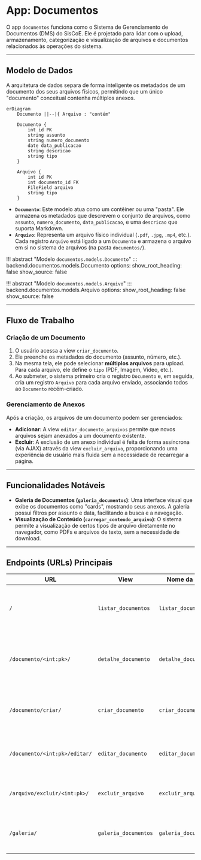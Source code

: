 # App: Documentos

O app `documentos` funciona como o Sistema de Gerenciamento de Documentos (DMS) do SisCoE. Ele é projetado para lidar com o upload, armazenamento, categorização e visualização de arquivos e documentos relacionados às operações do sistema.

---

## Modelo de Dados

A arquitetura de dados separa de forma inteligente os metadados de um documento dos seus arquivos físicos, permitindo que um único "documento" conceitual contenha múltiplos anexos.

```mermaid
erDiagram
    Documento ||--|{ Arquivo : "contém"

    Documento {
        int id PK
        string assunto
        string numero_documento
        date data_publicacao
        string descricao
        string tipo
    }

    Arquivo {
        int id PK
        int documento_id FK
        FileField arquivo
        string tipo
    }
```

-   **`Documento`**: Este modelo atua como um contêiner ou uma "pasta". Ele armazena os metadados que descrevem o conjunto de arquivos, como `assunto`, `numero_documento`, `data_publicacao`, e uma `descricao` que suporta Markdown.
-   **`Arquivo`**: Representa um arquivo físico individual (`.pdf`, `.jpg`, `.mp4`, etc.). Cada registro `Arquivo` está ligado a um `Documento` e armazena o arquivo em si no sistema de arquivos (na pasta `documentos/`).

!!! abstract "Modelo `documentos.models.Documento`"
    ::: backend.documentos.models.Documento
        options:
          show_root_heading: false
          show_source: false

!!! abstract "Modelo `documentos.models.Arquivo`"
    ::: backend.documentos.models.Arquivo
        options:
          show_root_heading: false
          show_source: false

---

## Fluxo de Trabalho

### Criação de um Documento
1.  O usuário acessa a view `criar_documento`.
2.  Ele preenche os metadados do documento (assunto, número, etc.).
3.  Na mesma tela, ele pode selecionar **múltiplos arquivos** para upload. Para cada arquivo, ele define o `tipo` (PDF, Imagem, Vídeo, etc.).
4.  Ao submeter, o sistema primeiro cria o registro `Documento` e, em seguida, cria um registro `Arquivo` para cada arquivo enviado, associando todos ao `Documento` recém-criado.

### Gerenciamento de Anexos
Após a criação, os arquivos de um documento podem ser gerenciados:
-   **Adicionar**: A view `editar_documento_arquivos` permite que novos arquivos sejam anexados a um documento existente.
-   **Excluir**: A exclusão de um anexo individual é feita de forma assíncrona (via AJAX) através da view `excluir_arquivo`, proporcionando uma experiência de usuário mais fluida sem a necessidade de recarregar a página.

---

## Funcionalidades Notáveis

-   **Galeria de Documentos (`galeria_documentos`)**: Uma interface visual que exibe os documentos como "cards", mostrando seus anexos. A galeria possui filtros por assunto e data, facilitando a busca e a navegação.
-   **Visualização de Conteúdo (`carregar_conteudo_arquivo`)**: O sistema permite a visualização de certos tipos de arquivo diretamente no navegador, como PDFs e arquivos de texto, sem a necessidade de download.

---

## Endpoints (URLs) Principais

| URL | View | Nome da URL | Descrição |
| --- | --- | --- | --- |
| `/` | `listar_documentos` | `listar_documentos` | Lista todos os documentos em formato de tabela, com filtros. |
| `/documento/<int:pk>/` | `detalhe_documento` | `detalhe_documento` | Exibe a página de detalhes de um documento e seus anexos. |
| `/documento/criar/` | `criar_documento` | `criar_documento` | Formulário para criar um novo documento com seus anexos. |
| `/documento/<int:pk>/editar/` | `editar_documento` | `editar_documento` | Permite editar os metadados de um documento. |
| `/arquivo/excluir/<int:pk>/` | `excluir_arquivo` | `excluir_arquivo` | Endpoint (AJAX) para excluir um anexo específico. |
| `/galeria/` | `galeria_documentos` | `galeria_documentos` | Exibe uma galeria visual e filtrável de documentos. |